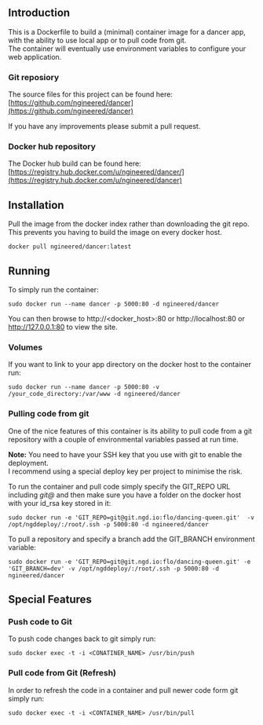 ## Introduction
This is a Dockerfile to build a (minimal) container image for a dancer app, with the ability to use local app or to pull code from git.  
The container will eventually use environment variables to configure your web application.   

### Git reposiory
The source files for this project can be found here: [https://github.com/ngineered/dancer](https://github.com/ngineered/dancer)

If you have any improvements please submit a pull request.
### Docker hub repository
The Docker hub build can be found here: [https://registry.hub.docker.com/u/ngineered/dancer/](https://registry.hub.docker.com/u/ngineered/dancer)


## Installation
Pull the image from the docker index rather than downloading the git repo.  
This prevents you having to build the image on every docker host.  

```
docker pull ngineered/dancer:latest
```

## Running
To simply run the container:

```
sudo docker run --name dancer -p 5000:80 -d ngineered/dancer
```
You can then browse to http://\<docker_host\>:80 or http://localhost:80 or http://127.0.0.1:80 to view the site.  

### Volumes
If you want to link to your app directory on the docker host to the container run:

```
sudo docker run --name dancer -p 5000:80 -v /your_code_directory:/var/www -d ngineered/dancer
```

### Pulling code from git
One of the nice features of this container is its ability to pull code from a git repository with a couple of environmental variables passed at run time.  

**Note:** You need to have your SSH key that you use with git to enable the deployment.  
I recommend using a special deploy key per project to minimise the risk.

To run the container and pull code simply specify the GIT_REPO URL including *git@* and then make sure you have a folder on the docker host with your id_rsa key stored in it:

```
sudo docker run -e 'GIT_REPO=git@git.ngd.io:flo/dancing-queen.git'  -v /opt/ngddeploy/:/root/.ssh -p 5000:80 -d ngineered/dancer
```

To pull a repository and specify a branch add the GIT_BRANCH environment variable:

```
sudo docker run -e 'GIT_REPO=git@git.ngd.io:flo/dancing-queen.git' -e 'GIT_BRANCH=dev' -v /opt/ngddeploy/:/root/.ssh -p 5000:80 -d ngineered/dancer
```

## Special Features

### Push code to Git
To push code changes back to git simply run:
```
sudo docker exec -t -i <CONATINER_NAME> /usr/bin/push
```
### Pull code from Git (Refresh)
In order to refresh the code in a container and pull newer code form git simply run:
```
sudo docker exec -t -i <CONTAINER_NAME> /usr/bin/pull
```
